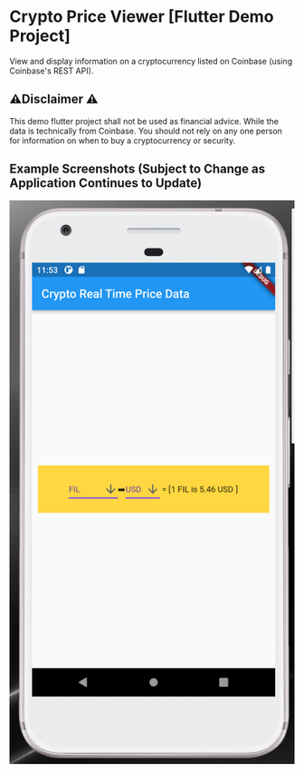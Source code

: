 # Crypto Price Viewer [Flutter Demo Project]

View and display information on a cryptocurrency listed on Coinbase (using Coinbase's REST API).

## ⚠️Disclaimer ⚠️

This demo flutter project shall not be used as financial advice. While the data is technically from Coinbase.
You should not rely on any one person for information on when to buy a cryptocurrency or security.

## Example Screenshots (Subject to Change as Application Continues to Update)

![Demo Screenshot 1](https://raw.githubusercontent.com/zulrah93/crypto_price_viewer/master/screenshots/demo_screenshot_1.png)
